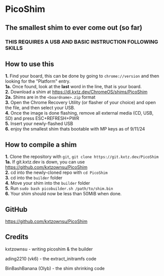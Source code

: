 # PicoShim
## The smallest shim to ever come out (so far)

### THIS REQUIRES A USB AND BASIC INSTRUCTION FOLLOWING SKILLS

## How to use this
**1.** Find your board, this can be done by going to `chrome://version` and then looking for the "Platform" entry. <br />
    **1a.** Once found, look at the **last** word in the line, that is your board.<br />
**2.** Download a shim at https://dl.kxtz.dev/ChromeOS/shims/PicoShim<br />
     **2a.** Shims are in the `<boardname>.zip` format<br />
**3.** Open the Chrome Recovery Utility (or flasher of your choice) and open the file, and then select your USB.<br />
**4.** Once the image is done flashing, remove all external media (CD, USB, SD) and press ESC+REFRESH+PWR<br />
**5.** Insert your newly-flashed USB <br />
**6.** enjoy the smallest shim thats bootable with MP keys as of 9/11/24<br />


## How to compile a shim
**1.** Clone the repository with `git`, `git clone https://git.kxtz.dev/PicoShim`<br />
    **1a.** If git.kxtz.dev is down, you can use <https://github.com/kxtzownsu/PicoShim><br />
**2.** cd into the newly-cloned repo with `cd PicoShim`<br />
**3.** cd into the `builder` folder<br />
**4.** Move your shim into the `builder` folder <br />
**5.** Run `sudo bash picobuilder.sh /path/to/shim.bin`<br />
**6.** Your shim should now be less than 50MiB when done.<br />

## GitHub
https://github.com/kxtzownsu/PicoShim

## Credits
kxtzownsu - writing picoshim & the builder

ading2210 (vk6) - the extract_initramfs code

BinBashBanana (Olyb) - the shim shrinking code
